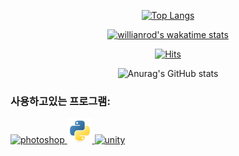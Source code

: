  	
  </div>
  
   <div align=center>
 
[![Top Langs](https://github-readme-stats.vercel.app/api/top-langs/?username=jjuny768&langs_count=1)](https://github.com/anuraghazra/github-readme-stats)



   </div>
   
  	
  </div>
  
   <div align=center>
 
[![willianrod's wakatime stats](https://github-readme-stats.vercel.app/api/wakatime?username=wavgado)](https://github.com/anuraghazra/github-readme-stats)




   </div>
   
  </div>
  
   <div align=center>   
   

[![Hits](https://hits.seeyoufarm.com/api/count/incr/badge.svg?url=https%3A%2F%2Fgithub.com%2Fwavgado&count_bg=%238FD3F4&title_bg=%2384FAB0&icon=&icon_color=%23E7E7E7&title=%EC%A1%B0%ED%9A%8C%EC%88%98&edge_flat=false)](https://hits.seeyoufarm.com)
	
  </div>
  
   <div align=center>
	
![Anurag's GitHub stats](https://github-readme-stats.vercel.app/api?username=anuraghazra&show_icons=true)


	
  </div>
  </div>
  
   <div align=center>

<h3 align="left">사용하고있는 프로그램:</h3>
<p align="left"> <a href="https://www.photoshop.com" target="_blank"> <img src="https://ifh.cc/g/KOco0D.png" alt="photoshop" width="40" height="40"/> </a> <a href="https://www.python.org" target="_blank"> <img src="https://raw.githubusercontent.com/devicons/devicon/master/icons/python/python-original.svg" alt="python" width="40" height="40"/> </a> <a href="https://unity.com/" target="_blank"> <img src="https://www.vectorlogo.zone/logos/unity3d/unity3d-icon.svg" alt="unity" width="40" height="40"/> </a> </p>

  </div>
 
